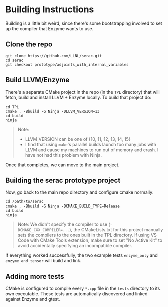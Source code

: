 # Building Instructions

Building is a little bit weird, since there's some bootstrapping involved to set up the compiler that Enzyme wants to use.

## Clone the repo

```
git clone https://github.com/LLNL/serac.git
cd serac
git checkout prototype/adjoints_with_internal_variables
```

## Build LLVM/Enzyme
There's a separate CMake project in the repo (in the `TPL` directory) that will fetch, build and install LLVM + Enzyme locally. 
To build that project do:

```
cd TPL
cmake . -Bbuild -G Ninja -DLLVM_VERSION=13
cd build
ninja
```

> Note:
>  - LLVM_VERSION can be one of {10, 11, 12, 13, 14, 15}
>  - I find that using `make`'s parallel builds launch too many jobs with LLVM and cause my machines to run out of memory and crash. I have not had this problem with Ninja.

Once that completes, we can move to the main project.

## Building the serac prototype project
Now, go back to the main repo directory and configure cmake normally:

```
cd /path/to/serac
cmake . -Bbuild -G Ninja -DCMAKE_BUILD_TYPE=Release
cd build
ninja
```

> Note: We didn't specify the compiler to use (`-DCMAKE_CXX_COMPILER=...`), the CMakeLists.txt for this project manually sets the compilers to the
>   ones built in the TPL directory. If using VS Code with CMake Tools extension, make sure to set "No Active Kit" to avoid 
>   accidentally specifying an incompatible compiler.

If everything worked successfully, the two example tests `enzyme_only` and `enzyme_and_tensor` will build and link.

## Adding more tests
CMake is configured to compile every `*.cpp` file in the `tests` directory to its own executable. These tests are automatically
discovered and linked against Enzyme and gtest.
